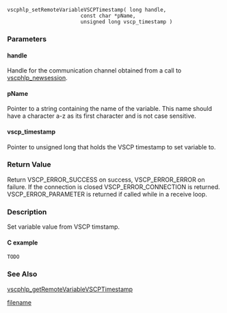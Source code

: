

```clike
vscphlp_setRemoteVariableVSCPTimestamp( long handle, 
                        const char *pName, 
                        unsigned long vscp_timestamp ) 
```

### Parameters

#### handle
Handle for the communication channel obtained from a call to [vscphlp_newsession](vscphlp_newsession.md).

#### pName
Pointer to a string containing the name of the variable. This name should have a character a-z as its first character and is not case sensitive.

#### vscp_timestamp
Pointer to unsigned long that holds the VSCP timestamp to set variable to.

### Return Value
Return VSCP_ERROR_SUCCESS on success, VSCP_ERROR_ERROR on failure. If the connection is closed VSCP_ERROR_CONNECTION is returned. VSCP_ERROR_PARAMETER is returned if called while in a receive loop. 

### Description
Set variable value from VSCP timstamp.

#### C example

```clike
TODO
```

### See Also
[vscphlp_getRemoteVariableVSCPTimestamp](vscphlp_getremotevariablevscptimestamp.md)



[filename](./bottom_copyright.md ':include')